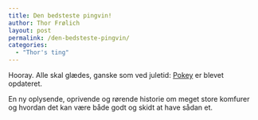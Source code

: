 ```yaml
---
title: Den bedsteste pingvin!
author: Thor Frølich
layout: post
permalink: /den-bedsteste-pingvin/
categories:
  - "Thor's ting"
---
```

Hooray. Alle skal glædes, ganske som ved juletid: [Pokey][1] er blevet opdateret.

En ny oplysende, oprivende og rørende historie om meget store komfurer og hvordan det kan være både godt og skidt at have sådan et.

 [1]: http://www.yellow5.com/pokey